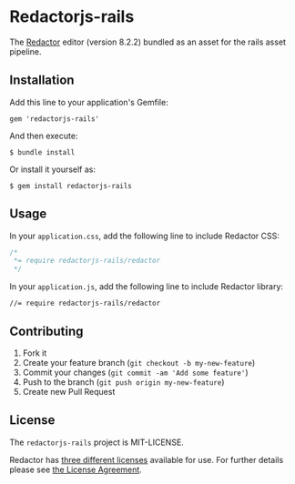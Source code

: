 Redactorjs-rails
================

The [Redactor](http://imperavi.com/redactor/) editor (version 8.2.2) bundled as an asset for the rails asset pipeline.

## Installation

Add this line to your application's Gemfile:

    gem 'redactorjs-rails'

And then execute:

    $ bundle install

Or install it yourself as:

    $ gem install redactorjs-rails

## Usage


In your `application.css`, add the following line to include Redactor CSS:

```css
/*
 *= require redactorjs-rails/redactor
 */
```

In your `application.js`, add the following line to include Redactor library:

```JS
//= require redactorjs-rails/redactor
```

## Contributing

1. Fork it
2. Create your feature branch (`git checkout -b my-new-feature`)
3. Commit your changes (`git commit -am 'Add some feature'`)
4. Push to the branch (`git push origin my-new-feature`)
5. Create new Pull Request

## License

The `redactorjs-rails` project is MIT-LICENSE.

Redactor has [three different licenses](http://imperavi.com/redactor/download/) available for use. For further details please see [the License Agreement](http://imperavi.com/redactor/license/).

